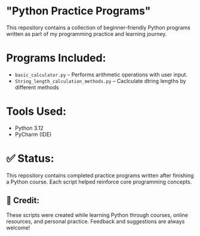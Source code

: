 # "Python Practice Programs"
This repository contains a collection of beginner-friendly Python programs written as part of my programming practice and learning journey.

# Programs Included:
- `basic_calculator.py` – Performs arithmetic operations with user input.
- `String_length_calculation_methods.py` – Caclculate dtring lengths by different methods 

#  Tools Used:
- Python 3.12
- PyCharm (IDE)

# ✅ Status:
This repository contains completed practice programs written after finishing a Python course. Each script helped reinforce core programming concepts. 

## 🙌 Credit:
These scripts were created while learning Python through courses, online resources, and personal practice. Feedback and suggestions are always welcome!
